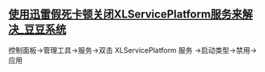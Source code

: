 ## [使用迅雷假死卡顿关闭XLServicePlatform服务来解决_豆豆系统](http://www.doudouxitong.net/guzhang/xitongjiqiao/2015/0111/5762.html)


控制面板→管理工具→服务→双击 XLServicePlatform 服务 →启动类型→禁用→应用
